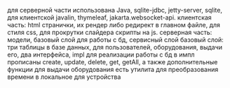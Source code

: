 для серверной части использована Java, sqlite-jdbc, jetty-server, sqlite, для клиентской javalin, thymeleaf, jakarta.websocket-api.
клиентская часть: html странички, их рендер либо редирект в главном файле, для стиля css, для прокрутки слайдера скрипты на js.
серверная часть: модели, базовый слой для работы с бд, сервисный слой
базовый слой: три таблицы в базе данных, для пользователей, оборудования, выдачи его, два интерфейса, impl для реализации работы с бд
в импл прописаны create, update, delete, get, getAll, а также дополнительные функции для выдачи оборудования
есть утилита для преобразования времени в локальное для устройства
